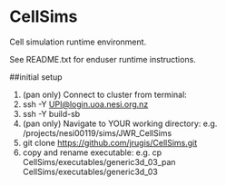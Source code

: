 # CellSims
Cell simulation runtime environment.

See README.txt for enduser runtime instructions.

##initial setup
1. (pan only) Connect to cluster from terminal:
  1. ssh -Y UPI@login.uoa.nesi.org.nz
  2. ssh -Y build-sb
2. (pan only) Navigate to YOUR working directory: e.g. /projects/nesi00119/sims/JWR_CellSims
3. git clone https://github.com/jrugis/CellSims.git
4. copy and rename executable: e.g. cp CellSims/executables/generic3d_03_pan CellSims/executables/generic3d_03

